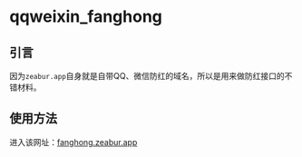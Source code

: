 # qqweixin_fanghong

## 引言

因为`zeabur.app`自身就是自带QQ、微信防红的域名，所以是用来做防红接口的不错材料。

## 使用方法

进入该网址：[fanghong.zeabur.app](https://fanghong.zeabur.app)
